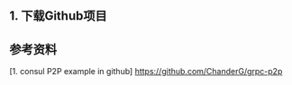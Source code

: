 ## 1. 下载Github项目







## 参考资料
[1. consul P2P example in github] https://github.com/ChanderG/grpc-p2p